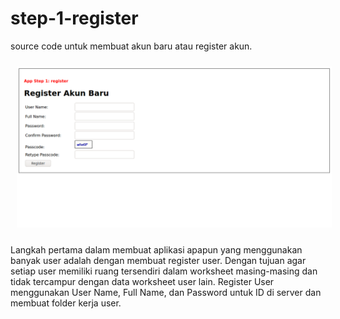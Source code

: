 # step-1-register
source code untuk membuat akun baru atau register akun.

<img src="https://github.com/rangkaidata/step-1-register/blob/master/register.png" style="margin:10px;"/> 

Langkah pertama dalam membuat aplikasi apapun yang menggunakan banyak user adalah dengan membuat register user. 
Dengan tujuan agar setiap user memiliki ruang tersendiri dalam worksheet masing-masing dan tidak tercampur dengan data worksheet user lain.
Register User menggunakan User Name, Full Name, dan Password untuk ID di server dan membuat folder kerja user. 

